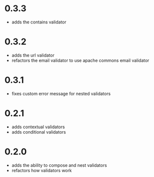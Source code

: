 # 0.3.3

* adds the contains validator

# 0.3.2

* adds the url validator
* refactors the email validator to use apache commons email validator

# 0.3.1

* fixes custom error message for nested validators

# 0.2.1

* adds contextual validators
* adds conditional validators

# 0.2.0

* adds the ability to compose and nest validators
* refactors how validators work
